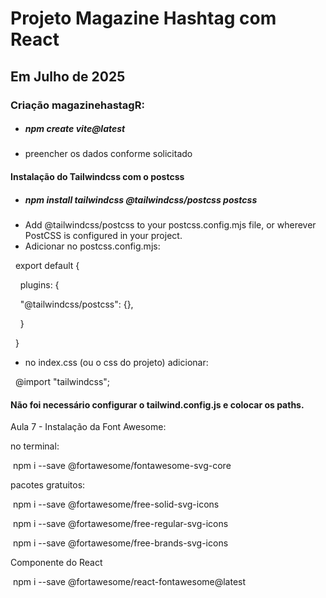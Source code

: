 # Projeto Magazine Hashtag com React

## Em Julho de 2025

### 

### Criação magazinehastagR:

* ##### npm create vite@latest
* preencher os dados conforme solicitado



#### Instalação do Tailwindcss com o postcss

* ##### npm install tailwindcss @tailwindcss/postcss postcss
* Add @tailwindcss/postcss to your postcss.config.mjs file, or wherever PostCSS is configured in your project.
* Adicionar no postcss.config.mjs:

&nbsp;	export default {

&nbsp;	  plugins: {

&nbsp;	    "@tailwindcss/postcss": {},

&nbsp;	  }

  	}



* no index.css (ou o css do projeto) adicionar:

  @import "tailwindcss";



#### Não foi necessário configurar o tailwind.config.js e colocar os paths.





Aula 7 - Instalação da Font Awesome:

no terminal:

&nbsp;npm i --save @fortawesome/fontawesome-svg-core



pacotes gratuitos:

&nbsp;npm i --save @fortawesome/free-solid-svg-icons

&nbsp;npm i --save @fortawesome/free-regular-svg-icons

&nbsp;npm i --save @fortawesome/free-brands-svg-icons



Componente do React

&nbsp;npm i --save @fortawesome/react-fontawesome@latest

